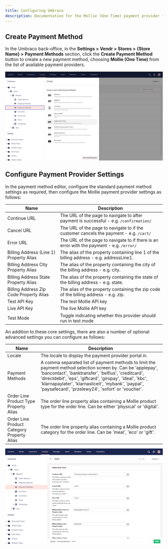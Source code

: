 ```yaml
---
title: Configuring Umbraco
description: Documentation for the Mollie (One Time) payment provider for Vendr, the eCommerce solution for Umbraco v8+
---
```


## Create Payment Method

In the Umbraco back-office, in the **Settings > Vendr > Stores > {Store Name} > Payment Methods** section, click the **Create Payment Method** button to create a new payment method, choosing **Mollie (One Time)** from the list of available payment providers.

![Create Payment Method](/media/screenshots/mollie/umbraco_create_payment_method.png)

## Configure Payment Provider Settings

In the payment method editor, configure the standard payment method settings as required, then configure the Mollie payment provider settings as follows:

| Name | Description |
| ---- | ----------- |
| Continue URL | The URL of the page to navigate to after payment is successful - e.g. `/confirmation/` |
| Cancel URL | The URL of the page to navigate to if the customer cancels the payment - e.g. `/cart/` |
| Error URL | The URL of the page to navigate to if there is an error with the payment - e.g. `/error/` |
| Billing Address (Line 1) Property Alias | The alias of the property containing line 1 of the billing address - e.g. addressLine1. |
| Billing Address City Property Alias | The alias of the property containing the city of the billing address - e.g. city. |
| Billing Address State Property Alias | The alias of the property containing the state of the billing address - e.g. state. |
| Billing Address Zip Code Property Alias | The alias of the property containing the zip code of the billing address - e.g. zip. |
| Test API Key | The test Mollie API key |
| Live API Key | The live Mollie API key |
| Test Mode | Toggle indicating whether this provider should run in test mode |

An addition to these core settings, there are also a number of optional advanced settings you can configure as follows:

| Name | Description |
| ---- | ----------- |
| Locale | The locale to display the payment provider portal in. |
| Payment Methods | A comma separated list of payment methods to limit the payment method selection screen by. Can be 'applepay', 'bancontact', 'banktransfer', 'belfius', 'creditcard', 'directdebit', 'eps', 'giftcard', 'giropay', 'ideal', 'kbc', 'klarnapaylater', 'klarnasliceit', 'mybank', 'paypal', 'paysafecard', 'przelewy24', 'sofort' or 'voucher'. |
| Order Line Product Type Property Alias | The order line property alias containing a Mollie product type for the order line. Can be either 'physical' or 'digital'. |
| Order Line Product Category Property Alias | The order line property alias containing a Mollie product category for the order line. Can be 'meal', 'eco' or 'gift'. |

![Create Payment Provider Settings](/media/screenshots/mollie/umbraco_configure_mollie_settings.png)
